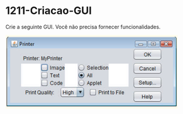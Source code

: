 # 1211-Criacao-GUI
Crie a seguinte GUI. Você não precisa fornecer funcionalidades.

![Exercicio](1.PNG)
